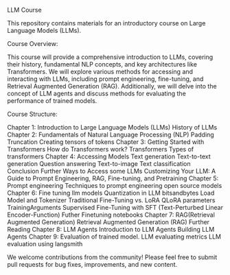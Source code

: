 LLM Course

This repository contains materials for an introductory course on Large Language Models (LLMs).

Course Overview:

This course will provide a comprehensive introduction to LLMs, covering their history, fundamental NLP concepts, and key architectures like Transformers. We will explore various methods for accessing and interacting with LLMs, including prompt engineering, fine-tuning, and Retrieval Augmented Generation (RAG). Additionally, we will delve into the concept of LLM agents and discuss methods for evaluating the performance of trained models.

Course Structure:

Chapter 1: Introduction to Large Language Models (LLMs)
History of LLMs
Chapter 2: Fundamentals of Natural Language Processing (NLP)
Padding
Truncation
Creating tensors of tokens
Chapter 3: Getting Started with Transformers
How do Transformers work?
Transformers
Types of transformers
Chapter 4: Accessing Models
Text generation
Text-to-text generation
Question answering
Text-to-image
Text classification
Conclusion
Further Ways to Access some LLMs
Customizing Your LLM: A Guide to Prompt Engineering, RAG, Fine-tuning, and Pretraining
Chapter 5: Prompt engineering
Techniques to prompt engineering open source models
Chapter 6: Fine tuning llm models
Quantization in LLM
bitsandbytes
Load Model and Tokenizer
Traditional Fine-Tuning vs. LoRA
QLoRA parameters
TrainingArguments
Supervised Fine-Tuning with SFT (Text-Perturbed Linear Encoder-Function)
Futher Finetuning notebooks
Chapter 7: RAG(Retrieval Augmented Generation)
Retrieval Augmented Generation (RAG)
Further Reading
Chapter 8: LLM Agents
Introduction to LLM Agents
Building LLM Agents
Chapter 9: Evaluation of trained model.
LLM evaluating metrics
LLM evaluation using langsmith


We welcome contributions from the community! Please feel free to submit pull requests for bug fixes, improvements, and new content.
